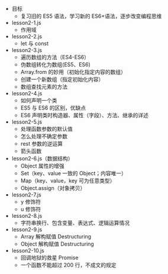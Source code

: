 - 目标
  - 复习旧的 ES5 语法，学习新的 ES6+语法，逐步改变编程思维
- lesson2-1.js
  - 作用域
- lesson2-2.js
  - let 与 const
- lesson2-3.js
  - 遍历数组的方法（ES4-ES6）
  - 伪数组转化为数组(ES5、ES6)
  - Array.from 的妙用（初始化指定内容的数组）
  - 创建一个新数组（指定初始化内容）
  - 数组查找元素的方法
- lesson2-4.js
  - 如何声明一个类
  - ES5 与 ES6 的区别，优缺点
  - ES6 声明类时构造器、属性（字段）、方法、继承的详述
- lesson2-5.js
  - 处理函数参数的默认值
  - 怎么处理不确定参数
  - rest 参数的逆运算
  - 箭头函数
- lesson2-6.js（数据结构）
  - Object 属性的增强
  - Set（key、value 一致的 Object；内容唯一）
  - Map（key、value，key 可为任意类型）
  - Object.assign（对象拷贝）
- lesson2-7.js
  - y 修饰符
  - u 修饰符
- lesson2-8.js
  - 字符串换行、包含变量、表达式、逻辑运算情况
- lesson2-9.js
  - Array 解构赋值 Destructuring
  - Object 解构赋值 Destructuring
- lesson2-10.js
  - 回调地狱的救星 Promise
  - 一个函数不能超过 200 行，不成文的规定
